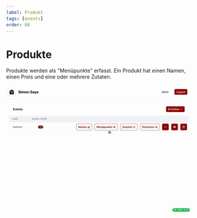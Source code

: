 ```yaml
---
label: Produkt
tags: [events]
order: 60
---
```

# Produkte

Produkte werden als "Menüpunkte" erfasst. Ein Produkt hat einen Namen, einen Preis und eine oder mehrere Zutaten.

![Menu Item erstellen](assets/menu-item.gif)


